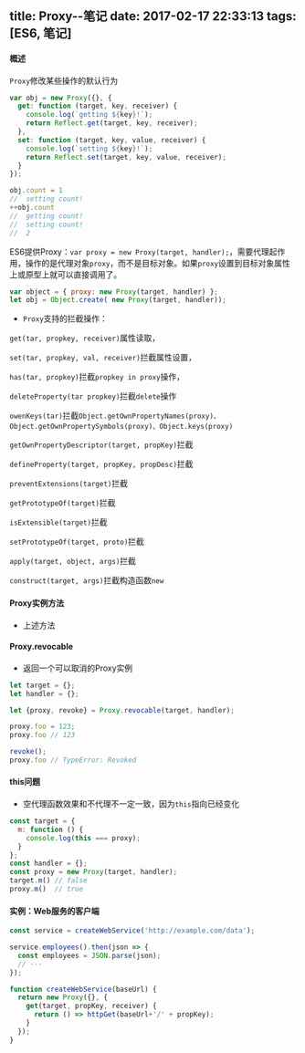 title: Proxy--笔记
date: 2017-02-17 22:33:13
tags: [ES6, 笔记]
---

#### 概述

`Proxy`修改某些操作的默认行为

```js
var obj = new Proxy({}, {
  get: function (target, key, receiver) {
    console.log(`getting ${key}!`);
    return Reflect.get(target, key, receiver);
  },
  set: function (target, key, value, receiver) {
    console.log(`setting ${key}!`);
    return Reflect.set(target, key, value, receiver);
  }
});

obj.count = 1
//  setting count!
++obj.count
//  getting count!
//  setting count!
//  2
```

<!-- more -->

ES6提供Proxy：`var proxy = new Proxy(target, handler);`，需要代理起作用，操作的是代理对象`proxy`，而不是目标对象。如果`proxy`设置到目标对象属性上或原型上就可以直接调用了。

```js
var object = { proxy: new Proxy(target, handler) };
let obj = Object.create( new Proxy(target, handler));
```

* `Proxy`支持的拦截操作：

`get(tar, propkey, receiver)`属性读取，

`set(tar, propkey, val, receiver)`拦截属性设置，

`has(tar, propkey)`拦截`propkey in proxy`操作，

`deleteProperty(tar propkey)`拦截`delete`操作

`owenKeys(tar)`拦截`Object.getOwnPropertyNames(proxy)、Object.getOwnPropertySymbols(proxy)、Object.keys(proxy)`

`getOwnPropertyDescriptor(target, propKey)`拦截

`defineProperty(target, propKey, propDesc)`拦截

`preventExtensions(target)`拦截

`getPrototypeOf(target)`拦截

`isExtensible(target)`拦截

`setPrototypeOf(target, proto)`拦截

`apply(target, object, args)`拦截

`construct(target, args)`拦截构造函数`new`

#### Proxy实例方法

* 上述方法

#### Proxy.revocable

* 返回一个可以取消的Proxy实例

```js
let target = {};
let handler = {};

let {proxy, revoke} = Proxy.revocable(target, handler);

proxy.foo = 123;
proxy.foo // 123

revoke();
proxy.foo // TypeError: Revoked
```

#### this问题

* 空代理函数效果和不代理不一定一致，因为`this`指向已经变化

```js
const target = {
  m: function () {
    console.log(this === proxy);
  }
};
const handler = {};
const proxy = new Proxy(target, handler);
target.m() // false
proxy.m()  // true
```

#### 实例：Web服务的客户端

```js
const service = createWebService('http://example.com/data');

service.employees().then(json => {
  const employees = JSON.parse(json);
  // ···
});

function createWebService(baseUrl) {
  return new Proxy({}, {
    get(target, propKey, receiver) {
      return () => httpGet(baseUrl+'/' + propKey);
    }
  });
}
```



